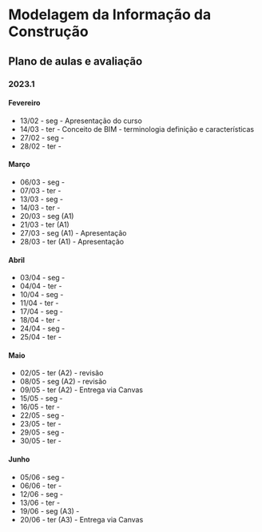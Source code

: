 # Modelagem da Informação da Construção

## Plano de aulas e avaliação
### 2023.1

#### Fevereiro

* 13/02 - seg - Apresentação do curso
* 14/03 - ter - Conceito de BIM - terminologia definição e características
* 27/02 - seg - 
* 28/02 - ter - 

#### Março


* 06/03 - seg - 
* 07/03 - ter -
* 13/03 - seg - 
* 14/03 - ter -
* 20/03 - seg (A1)
* 21/03 - ter (A1) 
* 27/03 - seg (A1) - Apresentação
* 28/03 - ter (A1) - Apresentação

  

#### Abril

* 03/04 - seg - 
* 04/04 - ter -
* 10/04 - seg - 
* 11/04 - ter - 
* 17/04 - seg - 
* 18/04 - ter -
* 24/04 - seg -
* 25/04 - ter -


#### Maio

* 02/05 - ter (A2) - revisão
* 08/05 - seg (A2) - revisão
* 09/05 - ter (A2) - Entrega via Canvas
* 15/05 - seg - 
* 16/05 - ter -
* 22/05 - seg - 
* 23/05 - ter - 
* 29/05 - seg -
* 30/05 - ter -
  
#### Junho


* 05/06 - seg -
* 06/06 - ter -
* 12/06 - seg -
* 13/06 - ter -
* 19/06 - seg (A3) - 
* 20/06 - ter (A3) - Entrega via Canvas
